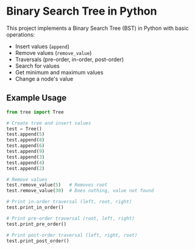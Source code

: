 # Binary Search Tree in Python

This project implements a Binary Search Tree (BST) in Python with basic operations:
- Insert values (`append`)
- Remove values (`remove_value`)
- Traversals (pre-order, in-order, post-order)
- Search for values
- Get minimum and maximum values
- Change a node's value

## Example Usage

```python
from tree import Tree

# Create tree and insert values
test = Tree()
test.append(5)
test.append(8)
test.append(6)
test.append(9)
test.append(3)
test.append(4)
test.append(2)

# Remove values
test.remove_value(5)   # Removes root
test.remove_value(30)  # Does nothing, value not found

# Print in-order traversal (left, root, right)
test.print_in_order()

# Print pre-order traversal (root, left, right)
test.print_pre_order()

# Print post-order traversal (left, right, root)
test.print_post_order()
